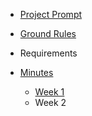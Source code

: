 - [Project Prompt](https://github.ncsu.edu/engr-csc-sdc/2022SpringTeam06-CSC-Dept-1/wiki/Project-Prompt)

- [Ground Rules](https://github.ncsu.edu/engr-csc-sdc/2022SpringTeam06-CSC-Dept-1/wiki/Ground-Rules)
- Requirements
- [Minutes](https://github.ncsu.edu/engr-csc-sdc/2022SpringTeam06-CSC-Dept-1/wiki/Weekly-Minutes)
    - [Week 1](https://github.ncsu.edu/engr-csc-sdc/2022SpringTeam06-CSC-Dept-1/wiki/Week-1)
    - Week 2